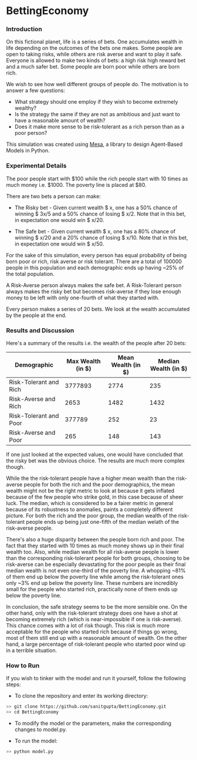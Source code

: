 # BettingEconomy

### Introduction

On this fictional planet, life is a series of bets. One accumulates wealth in life depending on the outcomes of the bets one makes. Some people are open to taking risks, while others are risk averse and want to play it safe. Everyone is allowed to make two kinds of bets: a high risk high reward bet and a much safer bet. Some people are born poor while others are born rich. 

We wish to see how well different groups of people do. The motivation is to answer a few questions:

* What strategy should one employ if they wish to become extremely wealthy?
* Is the strategy the same if they are not as ambitious and just want to have a reasonable amount of wealth?
* Does it make more sense to be risk-tolerant as a rich person than as a poor person?

This simulation was created using [Mesa](https://github.com/projectmesa/mesa/), a library to design Agent-Based Models in Python.

### Experimental Details

The poor people start with $100 while the rich people start with 10 times as much money i.e. $1000. The poverty line is placed at $80.

There are two bets a person can make:

* The Risky bet - Given current wealth $ x, one has a 50% chance of winning $ 3x/5 and a 50% chance of losing $ x/2.
                  Note that in this bet, in expectation one would win $ x/20.

* The Safe bet - Given current wealth $ x, one has a 80% chance of winning $ x/20 and a 20% chance of losing $ x/10.
                  Note that in this bet, in expectation one would win $ x/50.

For the sake of this simulation, every person has equal probability of being born poor or rich, risk averse or risk tolerant. There are a total of 100000 people in this population and each demographic ends up having ~25% of the total population.

A Risk-Averse person always makes the safe bet.
A Risk-Tolerant person always makes the risky bet but becomes risk-averse if they lose enough money to be left with only one-fourth of what they started with.

Every person makes a series of 20 bets. We look at the wealth accumulated by the people at the end.

### Results and Discussion

Here's a summary of the results i.e. the wealth of the people after 20 bets:

 Demographic  | Max Wealth (in $)| Mean Wealth (in $)| Median Wealth (in $) 
------------ | ------------- | ------------- | -------------
Risk-Tolerant and Rich | 3777893 | 2774 | 235
Risk-Averse and Rich | 2653 | 1482 | 1432
Risk-Tolerant and Poor |  377789 | 252 | 23
Risk-Averse and Poor | 265 | 148 | 143


If one just looked at the expected values, one would have concluded that the risky bet was the obvious choice. The results are much more complex though.

While the the risk-tolerant people have a higher mean wealth than the risk-averse people for both the rich and the poor demographics, the mean wealth might not be the right metric to look at because it gets inflated because of the few people who strike gold, in this case because of sheer luck. The median, which is considered to be a fairer metric in general because of its robustness to anomalies, paints a completely different picture. For both the rich and the poor group, the median wealth of the risk-tolerant people ends up being just one-fifth of the median welath of the risk-averse people.

There's also a huge disparity between the people born rich and poor. The fact that they started with 10 times as much money shows up in their final wealth too. Also, while median wealth for all risk-averse people is lower than the corresponding risk-tolerant people for both groups, choosing to be risk-averse can be especially devastating for the poor people as their final median wealth is not even one-third of the poverty line. A whopping ~81% of them end up below the poverty line while among the risk-tolerant ones only ~3% end up below the poverty line. These numbers are incredibly small for the people who started rich, practically none of them ends up below the poverty line.

In conclusion, the safe strategy seems to be the more sensible one. On the other hand, only with the risk-tolerant strategy does one have a shot at becoming extremely rich (which is near-impossible if one is risk-averse). This chance comes with a lot of risk though. This risk is much more acceptable for the people who started rich because if things go wrong, most of them still end up with a reasonable amount of wealth. On the other hand, a large percentage of risk-tolerant people who started poor wind up in a terrible situation.

### How to Run

If you wish to tinker with the model and run it yourself, follow the following steps:


* To clone the repository and enter its working directory:

```bash
>> git clone https://github.com/sanitgupta/BettingEconomy.git
>> cd BettingEconomy
```

* To modify the model or the parameters, make the corresponding changes to model.py.

* To run the model:

```bash
>> python model.py
```
